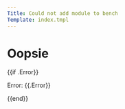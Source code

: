 ```yaml
---
Title: Could not add module to bench
Template: index.tmpl
---
```

# Oopsie

{{if .Error}}
<p>Error: {{.Error}}</p>
{{end}}
